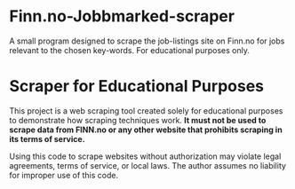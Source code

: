# Finn.no-Jobbmarked-scraper
A small program designed to scrape the job-listings site on Finn.no for jobs relevant to the chosen key-words. For educational purposes only.

# Scraper for Educational Purposes

This project is a web scraping tool created solely for educational purposes to demonstrate how scraping techniques work. **It must not be used to scrape data from FINN.no or any other website that prohibits scraping in its terms of service.**

Using this code to scrape websites without authorization may violate legal agreements, terms of service, or local laws. The author assumes no liability for improper use of this code.
